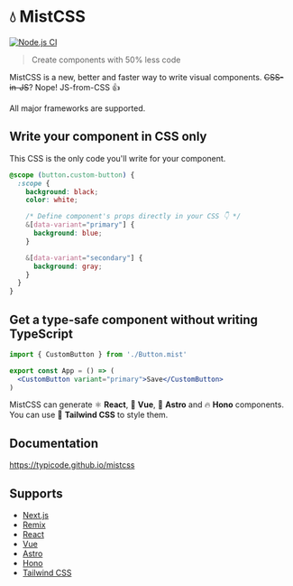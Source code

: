 # 💧 MistCSS

[![Node.js CI](https://github.com/typicode/mistcss/actions/workflows/node.js.yml/badge.svg)](https://github.com/typicode/mistcss/actions/workflows/node.js.yml)

> Create components with 50% less code

MistCSS is a new, better and faster way to write visual components. ~~CSS-in-JS~~? Nope! JS-from-CSS 👍

All major frameworks are supported.

## Write your component in CSS only

This CSS is the only code you'll write for your component.

```css title="Button.mist.css"
@scope (button.custom-button) {
  :scope {
    background: black;
    color: white;

    /* Define component's props directly in your CSS 👇 */
    &[data-variant="primary"] {
      background: blue;
    }

    &[data-variant="secondary"] {
      background: gray;
    }
  }
}
```

## Get a type-safe component without writing TypeScript

```jsx title="App.tsx"
import { CustomButton } from './Button.mist'

export const App = () => (
  <CustomButton variant="primary">Save</CustomButton>
)
```

MistCSS can generate ⚛️ __React__,  💚 __Vue__, 🚀 __Astro__ and 🔥 __Hono__ components. You can use 🍃 __Tailwind CSS__ to style them.

## Documentation

https://typicode.github.io/mistcss

## Supports

- [Next.js](https://nextjs.org/)
- [Remix](https://remix.run/)
- [React](https://react.dev/)
- [Vue](https://vuejs.org)
- [Astro](https://astro.build/)
- [Hono](https://hono.dev/)
- [Tailwind CSS](https://tailwindcss.com/)
